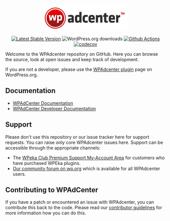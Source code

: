 <p align="center"><a href="https://wpadcenter.com/"><img src="logo.png" alt="Wpadcenter"></a></p>

<p align="center">
<a href="https://wordpress.org/plugins/wpadcenter/"><img src="https://img.shields.io/wordpress/plugin/v/wpadcenter" alt="Latest Stable Version"></a>
<img src="https://img.shields.io/wordpress/plugin/dt/wpadcenter" alt="WordPress.org downloads">
<a href="https://github.com/wpeka/wpadcenter/actions/workflows/pr-code-coverage.yml"><img src="https://github.com/wpeka/wpadcenter/actions/workflows/pr-code-coverage.yml/badge.svg" alt="Github Actions"></a>
<a href="https://codecov.io/gh/wpeka/wpadcenter"><img src="https://codecov.io/gh/wpeka/wpadcenter/branch/trunk/graph/badge.svg?token=1IY9393BLU" alt="codecov"></a>
</p>

Welcome to the WPAdcenter repository on GitHub. Here you can browse the source, look at open issues and keep track of development.

If you are not a developer, please use the [WPAdcenter plugin](https://wordpress.org/plugins/wpadcenter/) page on WordPress.org.

## Documentation
* [WPAdCenter Documentation](https://docs.wpeka.com/wp-adcenter/)
* [WPAdCenter Developer Documentation](https://github.com/wpeka/wpadcenter/wiki)

## Support
Please don't use this repository or our issue tracker here for support requests. You can raise only core WPAdcenter issues here. Support can be accessible through the appropriate channels:
* The [WPeka Club Premium Support My-Account Area](https://club.wpeka.com/my-account/) for customers who have purchased WPEka plugins.
* [Our community forum on wp.org](https://wordpress.org/support/plugin/wpadcenter/) which is available for all WPAdcenter users.

## Contributing to WPAdCenter
If you have a patch or encountered an issue with WPAdcenter, you can contribute this back to the code. Please read our [contributor guidelines](https://github.com/wpeka/wpadcenter/blob/trunk/.github/CONTRIBUTING.md) for more information how you can do this.

